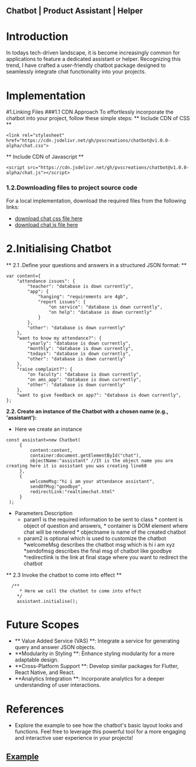## Chatbot | Product Assistant | Helper
#  Introduction
In todays tech-driven landscape, it is become increasingly common for applications to feature a dedicated assistant or helper. Recognizing this trend, I have crafted a user-friendly chatbot package designed to seamlessly integrate chat functionality into your projects.
# Implementation
#1.Linking Files
###1.1 CDN Approach
To effortlessly incorporate the chatbot into your project, follow these simple steps:
** Include CDN of  CSS **
```
<link rel="stylesheet" href="https://cdn.jsdelivr.net/gh/pvscreations/chatbot@v1.0.0-alpha/chat.css">

```
** Include CDN of Javascript **
```
<script src="https://cdn.jsdelivr.net/gh/pvscreations/chatbot@v1.0.0-alpha/chat.js"></script>
```
### 1.2.Downloading files to project source code
For a local implementation, download the required files from the following links:
* <a href="https://github.com/pvscreations/chatbot/releases/download/v1.0.0-alpha/chat.css">download chat css file here</a>
* <a href=""> download chat js file here</a>
# 2.Initialising Chatbot
** 2.1 .Define your questions and answers in a structured JSON format: **
```
var content={
    "attendance issues": {
        "teacher": "database is down currently",
        "app": {
            "hanging": "requirements are 4gb",
            "report issues": {
                "on service": "database is down currently",
                "on help": "database is down currently"
            }
        },
        "other": "database is down currently"
    },
    "want to know my attendance?": {
        "yearly": "database is down currently",
        "monthly": "database is down currently",
        "todays": "database is down currently",
        "other": "database is down currently"
    },
    "raise complaint?": {
        "on faculty": "database is down currently",
        "on ams_app": "database is down currently",
        "other": "database is down currently"
    },
    "want to give feedback on app?": "database is down currently",
};
```
**2.2. Create an instance of the Chatbot with a chosen name (e.g., 'assistant'):**
   * Here we create an instance
   ```
const assistant=new Chatbot(
        {
            content:content,
            container:document.getElementById("chat"),
            objectName:"assistant" //It is the object name you are creating here it is assistant you was creating line60
        },
        {
            welcomeMsg:"hi i am your attendance assistant",
            sendOfMsg:"goodbye",
            redirectLink:"realtimechat.html"
        }
    );
```
* Parameters Description
     * param1 is the required information to be sent to class
            * content is object of question and answers,
            * container is DOM element where chat will be rendered
            * objectname is name of the created chatbot
     * param2 is optional which is used to customize the chatbot
            *welcomeMsg describes the chatbot msg which is hi i am xyz
            *sendofmsg describes the final msg of chatbot like goodbye
            *redirectlink is the link at final stage where you want to redirect the chatbot

** 2.3  Invoke the chatbot to come into effect **

```
  /**
     * Here we call the chatbot to come into effect
    */
    assistant.initialise();
```
# Future Scopes
* ** Value Added Service (VAS) **: Integrate a service for generating query and answer JSON objects.
* **Modularity in Styling **: Enhance styling modularity for a more adaptable design.
* **Cross-Platform Support **: Develop similar packages for Flutter, React Native, and React.
* **Analytics Integration **: Incorporate analytics for a deeper understanding of user interactions.

# References
* Explore the example to see how the chatbot's basic layout looks and functions. Feel free to leverage this powerful tool for a more engaging and interactive user experience in your projects!
## <a href="">Example</a>

